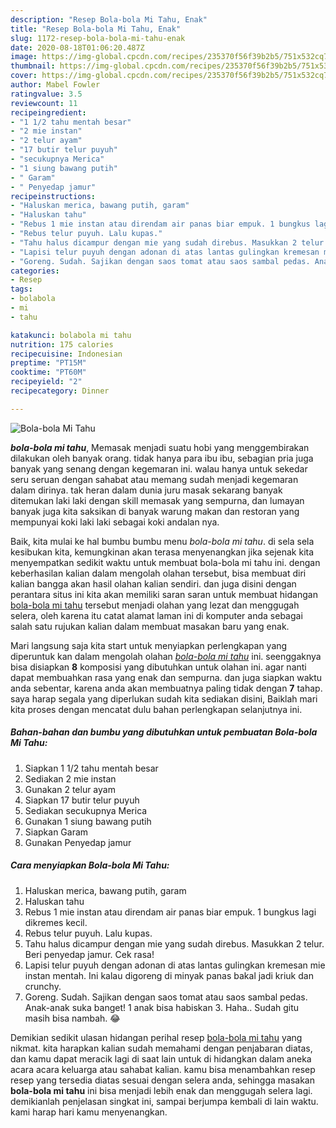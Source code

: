 ```yaml
---
description: "Resep Bola-bola Mi Tahu, Enak"
title: "Resep Bola-bola Mi Tahu, Enak"
slug: 1172-resep-bola-bola-mi-tahu-enak
date: 2020-08-18T01:06:20.487Z
image: https://img-global.cpcdn.com/recipes/235370f56f39b2b5/751x532cq70/bola-bola-mi-tahu-foto-resep-utama.jpg
thumbnail: https://img-global.cpcdn.com/recipes/235370f56f39b2b5/751x532cq70/bola-bola-mi-tahu-foto-resep-utama.jpg
cover: https://img-global.cpcdn.com/recipes/235370f56f39b2b5/751x532cq70/bola-bola-mi-tahu-foto-resep-utama.jpg
author: Mabel Fowler
ratingvalue: 3.5
reviewcount: 11
recipeingredient:
- "1 1/2 tahu mentah besar"
- "2 mie instan"
- "2 telur ayam"
- "17 butir telur puyuh"
- "secukupnya Merica"
- "1 siung bawang putih"
- " Garam"
- " Penyedap jamur"
recipeinstructions:
- "Haluskan merica, bawang putih, garam"
- "Haluskan tahu"
- "Rebus 1 mie instan atau direndam air panas biar empuk. 1 bungkus lagi dikremes kecil."
- "Rebus telur puyuh. Lalu kupas."
- "Tahu halus dicampur dengan mie yang sudah direbus. Masukkan 2 telur. Beri penyedap jamur. Cek rasa!"
- "Lapisi telur puyuh dengan adonan di atas lantas gulingkan kremesan mie instan mentah. Ini kalau digoreng di minyak panas bakal jadi kriuk dan crunchy."
- "Goreng. Sudah. Sajikan dengan saos tomat atau saos sambal pedas. Anak-anak suka banget! 1 anak bisa habiskan 3. Haha.. Sudah gitu masih bisa nambah. 😂"
categories:
- Resep
tags:
- bolabola
- mi
- tahu

katakunci: bolabola mi tahu 
nutrition: 175 calories
recipecuisine: Indonesian
preptime: "PT15M"
cooktime: "PT60M"
recipeyield: "2"
recipecategory: Dinner

---
```



![Bola-bola Mi Tahu](https://img-global.cpcdn.com/recipes/235370f56f39b2b5/751x532cq70/bola-bola-mi-tahu-foto-resep-utama.jpg)

<b><i>bola-bola mi tahu</i></b>, Memasak menjadi suatu hobi yang menggembirakan dilakukan oleh banyak orang. tidak hanya para ibu ibu, sebagian pria juga banyak yang senang dengan kegemaran ini. walau hanya untuk sekedar seru seruan dengan sahabat atau memang sudah menjadi kegemaran dalam dirinya. tak heran dalam dunia juru masak sekarang banyak ditemukan laki laki dengan skill memasak yang sempurna, dan lumayan banyak juga kita saksikan di banyak warung makan dan restoran yang mempunyai koki laki laki sebagai koki andalan nya.



Baik, kita mulai ke hal bumbu bumbu menu <i>bola-bola mi tahu</i>. di sela sela kesibukan kita, kemungkinan akan terasa menyenangkan jika sejenak kita menyempatkan sedikit waktu untuk membuat bola-bola mi tahu ini. dengan keberhasilan kalian dalam mengolah olahan tersebut, bisa membuat diri kalian bangga akan hasil olahan kalian sendiri. dan juga disini dengan perantara situs ini kita akan memiliki saran saran untuk membuat hidangan <u>bola-bola mi tahu</u> tersebut menjadi olahan yang lezat dan menggugah selera, oleh karena itu catat alamat laman ini di komputer anda sebagai salah satu rujukan kalian dalam membuat masakan baru yang enak.


Mari langsung saja kita start untuk menyiapkan perlengkapan yang diperuntuk kan dalam mengolah olahan <u><i>bola-bola mi tahu</i></u> ini. seenggaknya bisa disiapkan <b>8</b> komposisi yang dibutuhkan untuk olahan ini. agar nanti dapat membuahkan rasa yang enak dan sempurna. dan juga siapkan waktu anda sebentar, karena anda akan membuatnya paling tidak dengan <b>7</b> tahap. saya harap segala yang diperlukan sudah kita sediakan disini, Baiklah mari kita proses dengan mencatat dulu bahan perlengkapan selanjutnya ini.

<!--inarticleads1-->

##### Bahan-bahan dan bumbu yang dibutuhkan untuk pembuatan Bola-bola Mi Tahu:

1. Siapkan 1 1/2 tahu mentah besar
1. Sediakan 2 mie instan
1. Gunakan 2 telur ayam
1. Siapkan 17 butir telur puyuh
1. Sediakan secukupnya Merica
1. Gunakan 1 siung bawang putih
1. Siapkan  Garam
1. Gunakan  Penyedap jamur




<!--inarticleads2-->

##### Cara menyiapkan Bola-bola Mi Tahu:

1. Haluskan merica, bawang putih, garam
1. Haluskan tahu
1. Rebus 1 mie instan atau direndam air panas biar empuk. 1 bungkus lagi dikremes kecil.
1. Rebus telur puyuh. Lalu kupas.
1. Tahu halus dicampur dengan mie yang sudah direbus. Masukkan 2 telur. Beri penyedap jamur. Cek rasa!
1. Lapisi telur puyuh dengan adonan di atas lantas gulingkan kremesan mie instan mentah. Ini kalau digoreng di minyak panas bakal jadi kriuk dan crunchy.
1. Goreng. Sudah. Sajikan dengan saos tomat atau saos sambal pedas. Anak-anak suka banget! 1 anak bisa habiskan 3. Haha.. Sudah gitu masih bisa nambah. 😂




Demikian sedikit ulasan hidangan perihal resep <u>bola-bola mi tahu</u> yang nikmat. kita harapkan kalian sudah memahami dengan penjabaran diatas, dan kamu dapat meracik lagi di saat lain untuk di hidangkan dalam aneka acara acara keluarga atau sahabat kalian. kamu bisa menambahkan resep resep yang tersedia diatas sesuai dengan selera anda, sehingga masakan <b>bola-bola mi tahu</b> ini bisa menjadi lebih enak dan menggugah selera lagi. demikianlah penjelasan singkat ini, sampai berjumpa kembali di lain waktu. kami harap hari kamu menyenangkan.
